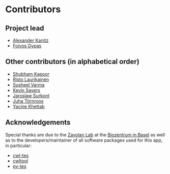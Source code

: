 # Contributors

## Project lead

* [Alexander Kanitz](https://github.com/uniqueg)
* [Foivos Gypas](https://github.com/fgypas)

## Other contributors (in alphabetical order)

* [Shubham Kapoor](https://github.com/shukapoo)
* [Risto Laurikainen](https://github.com/rlaurika)
* [Susheel Varma](https://github.com/susheel)
* [Kevin Sayers](https://github.com/KevinSayers)
* [Jaroslaw Surkont](https://github.com/jsurkont)
* [Juha Törnroos](https://github.com/juhtornr)
* [Yacine Khettab](https://github.com/djixyacine)

## Acknowledgements

Special thanks are due to the
[Zavolan Lab](https://www.biozentrum.unibas.ch/research/researchgroups/overview/unit/zavolan/)
at the [Biozentrum in Basel](https://www.biozentrum.unibas.ch/) as well as to the
developers/maintainer of all software packages used for this app, in particular:

* [cwl-tes](https://github.com/common-workflow-language/cwl-tes)
* [cwltool](https://github.com/common-workflow-language/cwltool)
* [py-tes](https://github.com/ohsu-comp-bio/py-tes)
